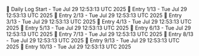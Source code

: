 📅 Daily Log Start - Tue Jul 29 12:53:13 UTC 2025
📌 Entry 1/13 - Tue Jul 29 12:53:13 UTC 2025
📌 Entry 2/13 - Tue Jul 29 12:53:13 UTC 2025
📌 Entry 3/13 - Tue Jul 29 12:53:13 UTC 2025
📌 Entry 4/13 - Tue Jul 29 12:53:13 UTC 2025
📌 Entry 5/13 - Tue Jul 29 12:53:13 UTC 2025
📌 Entry 6/13 - Tue Jul 29 12:53:13 UTC 2025
📌 Entry 7/13 - Tue Jul 29 12:53:13 UTC 2025
📌 Entry 8/13 - Tue Jul 29 12:53:13 UTC 2025
📌 Entry 9/13 - Tue Jul 29 12:53:13 UTC 2025
📌 Entry 10/13 - Tue Jul 29 12:53:13 UTC 2025
